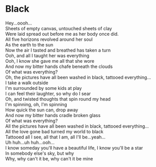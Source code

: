 # Black

Hey...oooh...  
Sheets of empty canvas, untouched sheets of clay  
Were laid spread out before me as her body once did.  
All five horizons revolved around her soul  
As the earth to the sun  
Now the air I tasted and breathed has taken a turn  
Ooh, and all I taught her was everything  
Ooh, I know she gave me all that she wore  
And now my bitter hands chafe beneath the clouds  
Of what was everything?  
Oh, the pictures have all been washed in black, tattooed everything...  
I take a walk outside  
I'm surrounded by some kids at play  
I can feel their laughter, so why do I sear  
Oh, and twisted thoughts that spin round my head  
I'm spinning, oh, I'm spinning  
How quick the sun can, drop away  
And now my bitter hands cradle broken glass  
Of what was everything?  
All the pictures have all been washed in black, tattooed everything...  
All the love gone bad turned my world to black  
Tattooed all I see, all that I am, all I'll be...yeah...  
Uh huh...uh huh...ooh...  
I know someday you'll have a beautiful life, I know you'll be a star  
In somebody else's sky, but why  
Why, why can't it be, why can't it be mine
